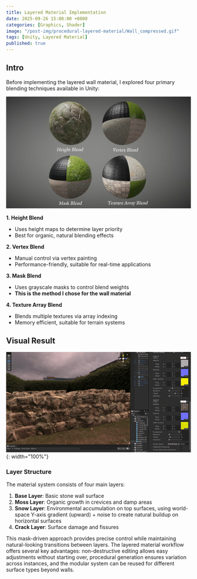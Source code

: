 ```yaml
---
title: Layered Material Implementation
date: 2025-09-26 15:00:00 +0800
categories: [Graphics, Shader]
image: "/post-img/procedural-layered-material/Wall_compressed.gif"
tags: [Unity, Layered Material]
published: true
---
```


## Intro

Before implementing the layered wall material, I explored four primary blending techniques available in Unity:

![Four Blend Methods](/post-img/procedural-layered-material/Blend.png)

**1. Height Blend**
- Uses height maps to determine layer priority
- Best for organic, natural blending effects

**2. Vertex Blend**
- Manual control via vertex painting
- Performance-friendly, suitable for real-time applications

**3. Mask Blend**
- Uses grayscale masks to control blend weights
- **This is the method I chose for the wall material**

**4. Texture Array Blend**
- Blends multiple textures via array indexing
- Memory efficient, suitable for terrain systems

## Visual Result
![Wall](/post-img/procedural-layered-material/Wall_compressed.gif){: width="100%"} <br />

### Layer Structure

The material system consists of four main layers:

1. **Base Layer**: Basic stone wall surface
2. **Moss Layer**: Organic growth in crevices and damp areas
3. **Snow Layer**: Environmental accumulation on top surfaces, using world-space Y-axis gradient (upward) + noise to create natural buildup on horizontal surfaces
4. **Crack Layer**: Surface damage and fissures

This mask-driven approach provides precise control while maintaining natural-looking transitions between layers. The layered material workflow offers several key advantages: non-destructive editing allows easy adjustments without starting over, procedural generation ensures variation across instances, and the modular system can be reused for different surface types beyond walls.


